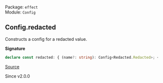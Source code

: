 Package: `effect`<br />
Module: `Config`<br />

## Config.redacted

Constructs a config for a redacted value.

**Signature**

```ts
declare const redacted: { (name?: string): Config<Redacted.Redacted>; <A>(config: Config<A>): Config<Redacted.Redacted<A>>; }
```

[Source](https://github.com/Effect-TS/effect/tree/main/packages/effect/src/Config.ts#L358)

Since v2.0.0